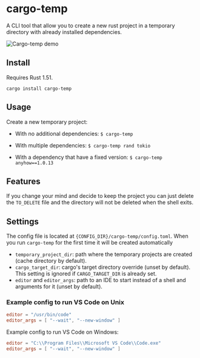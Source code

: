 # cargo-temp

A CLI tool that allow you to create a new rust project in a temporary directory with
already installed dependencies.

![Cargo-temp demo](t-rec.gif)

## Install

Requires Rust 1.51.

`cargo install cargo-temp`

## Usage

Create a new temporary project:

* With no additional dependencies:
    `$ cargo-temp`

* With multiple dependencies:
    `$ cargo-temp rand tokio`

* With a dependency that have a fixed version:
    `$ cargo-temp anyhow==1.0.13`

## Features

If you change your mind and decide to keep the project you can just delete the `TO_DELETE` file and the directory
will not be deleted when the shell exits.

## Settings

The config file is located at `{CONFIG_DIR}/cargo-temp/config.toml`.
When you run `cargo-temp` for the first time it will be created automatically

* `temporary_project_dir`: path where the temporary projects are created (cache directory by default).
* `cargo_target_dir`: cargo's target directory override (unset by default).
   This setting is ignored if `CARGO_TARGET_DIR` is already set.
* `editor` and `editor_args`: path to an IDE to start instead of a shell and arguments for it (unset by default).

### Example config to run VS Code on Unix

  ```toml
  editor = "/usr/bin/code"
  editor_args = [ "--wait", "--new-window" ]
  ```

  Example config to run VS Code on Windows:

  ```toml
  editor = "C:\\Program Files\\Microsoft VS Code\\Code.exe"
  editor_args = [ "--wait", "--new-window" ]
  ```
